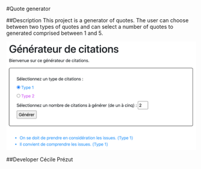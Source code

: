 #Quote generator

##Description
This project is a generator of quotes. 
The user can choose between two types of quotes and can select a number of quotes to generated comprised between 1 and 5.


![Screenshot of the quote generator](doc/capture_generateur.png)

##Developer
Cécile Prézut
